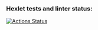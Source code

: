 ### Hexlet tests and linter status:
[![Actions Status](https://github.com/amshkv/rails-project-66/workflows/hexlet-check/badge.svg)](https://github.com/amshkv/rails-project-66/actions)